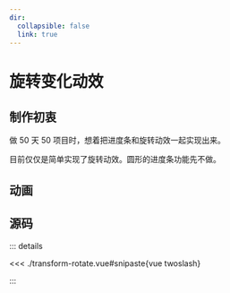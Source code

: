 ```yaml
---
dir:
  collapsible: false
  link: true
---
```


<script setup>
// import TransformRotate from "@docs/css/css-challenges/002-transform-rotate/transform-rotate.vue";
</script>

# 旋转变化动效

## 制作初衷

做 50 天 50 项目时，想着把进度条和旋转动效一起实现出来。

目前仅仅是简单实现了旋转动效。圆形的进度条功能先不做。

## 动画

<demo vue="./transform-rotate.vue" />
<!-- <TransformRotate /> -->

## 源码

::: details

<<< ./transform-rotate.vue#snipaste{vue twoslash}

:::
